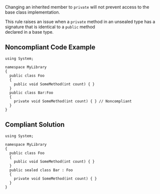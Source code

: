 
Changing an inherited member to `private` will not prevent access to the base class implementation.

This rule raises an issue when a `private` method in an unsealed type has a signature that is identical to a `public` method<br>declared in a base type.

## Noncompliant Code Example


    using System;
    
    namespace MyLibrary
    {
      public class Foo
      {
        public void SomeMethod(int count) { }
      }
      public class Bar:Foo
      {
        private void SomeMethod(int count) { } // Noncompliant
      }
    }


## Compliant Solution


    using System;
    
    namespace MyLibrary
    {
      public class Foo
      {
        public void SomeMethod(int count) { }
      }
      public sealed class Bar : Foo
      {
        private void SomeMethod(int count) { }
      }
    }


